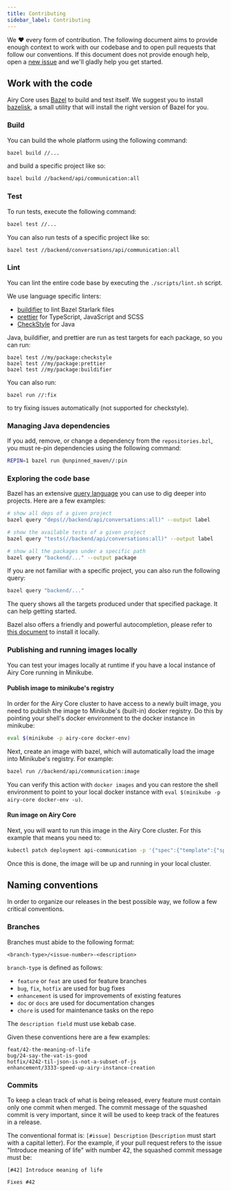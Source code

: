 ```yaml
---
title: Contributing
sidebar_label: Contributing
---
```


We ❤️ every form of contribution. The following document aims to provide enough
context to work with our codebase and to open pull requests that follow our
conventions. If this document does not provide enough help, open a [new
issue](https://github.com/airyhq/airy/issues/new) and we'll gladly help you get
started.

## Work with the code

Airy Core uses [Bazel](https://bazel.build/) to build and test
itself. We suggest you to install
[bazelisk](https://github.com/bazelbuild/bazelisk), a small utility that will
install the right version of Bazel for you.

### Build

You can build the whole platform using the following command:

```sh
bazel build //...
```

and build a specific project like so:

```sh
bazel build //backend/api/communication:all
```

### Test

To run tests, execute the following command:

```sh
bazel test //...
```

You can also run tests of a specific project like so:

```sh
bazel test //backend/conversations/api/communication:all
```

### Lint

You can lint the entire code base by executing the `./scripts/lint.sh` script.

We use language specific linters:

- [buildifier](https://github.com/bazelbuild/buildtools/tree/master/buildifier)
  to lint Bazel Starlark files
- [prettier](https://prettier.io/) for TypeScript, JavaScript and SCSS
- [CheckStyle](https://checkstyle.sourceforge.io/) for Java

Java, buildifier, and prettier are run as test targets for each package, so you can run:

```shell script
bazel test //my/package:checkstyle
bazel test //my/package:prettier
bazel test //my/package:buildifier
```

You can also run:

```shell script
bazel run //:fix
```

to try fixing issues automatically (not supported for checkstyle).

### Managing Java dependencies

If you add, remove, or change a dependency from the `repositories.bzl`, you must
re-pin dependencies using the following command:

```sh
REPIN=1 bazel run @unpinned_maven//:pin
```

### Exploring the code base

Bazel has an extensive [query
language](https://docs.bazel.build/versions/master/query.html) you can use to
dig deeper into projects. Here are a few examples:

```sh
# show all deps of a given project
bazel query "deps(//backend/api/conversations:all)" --output label

# show the available tests of a given project
bazel query "tests(//backend/api/conversations:all)" --output label

# show all the packages under a specific path
bazel query "backend/..." --output package
```

If you are not familiar with a specific project, you can also run the following
query:

```sh
bazel query "backend/..."
```

The query shows all the targets produced under that specified package. It can
help getting started.

Bazel also offers a friendly and powerful autocompletion, please refer to [this
document](https://github.com/bazelbuild/bazel/blob/master/site/docs/completion.md)
to install it locally.

### Publishing and running images locally

You can test your images locally at runtime if you have a local instance of Airy
Core running in Minikube.

#### Publish image to minikube's registry

In order for the Airy Core cluster to have access to a newly built image, you need
to publish the image to Minikube's (built-in) docker registry. Do this by pointing
your shell's docker environment to the docker instance in minikube:

```sh
eval $(minikube -p airy-core docker-env)
```

Next, create an image with bazel, which will automatically load the image into
Minikube's registry. For example:

```sh
bazel run //backend/api/communication:image
```

You can verify this action with `docker images` and you can restore the shell
environment to point to your local docker instance with
`eval $(minikube -p airy-core docker-env -u)`.

#### Run image on Airy Core

Next, you will want to run this image in the Airy Core cluster. For this example
that means you need to:

```sh
kubectl patch deployment api-communication -p '{"spec":{"template":{"spec":{"containers":[{"name":"app","image":"bazel/backend/api/communication:image","imagePullPolicy":"Never"}]}}}}'
```

Once this is done, the image will be up and running in your local cluster.

## Naming conventions

In order to organize our releases in the best possible way, we follow a few
critical conventions.

### Branches

Branches must abide to the following format:

`<branch-type>/<issue-number>-<description>`

`branch-type` is defined as follows:

- `feature` or `feat` are used for feature branches
- `bug`, `fix`, `hotfix` are used for bug fixes
- `enhancement` is used for improvements of existing features
- `doc` or `docs` are used for documentation changes
- `chore` is used for maintenance tasks on the repo

The `description field` must use kebab case.

Given these conventions here are a few examples:

```
feat/42-the-meaning-of-life
bug/24-say-the-vat-is-good
hotfix/4242-til-json-is-not-a-subset-of-js
enhancement/3333-speed-up-airy-instance-creation
```

### Commits

To keep a clean track of what is being released, every feature must contain only
one commit when merged. The commit message of the squashed commit is very
important, since it will be used to keep track of the features in a release.

The conventional format is: `[#issue] Description` (`Description` must start with a capital letter). For the example, if your
pull request refers to the issue "Introduce meaning of life" with number 42,
the squashed commit message must be:

```
[#42] Introduce meaning of life

Fixes #42
```
